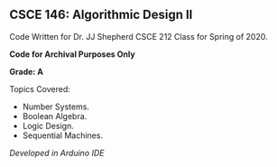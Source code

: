 ## CSCE 146: Algorithmic Design II
Code Written for Dr. JJ Shepherd CSCE 212 Class for Spring of 2020.

**Code for Archival Purposes Only**

**Grade: A**

Topics Covered: 
* Number Systems.
* Boolean Algebra.
* Logic Design.
* Sequential Machines.



*Developed in Arduino IDE*
